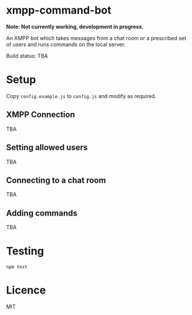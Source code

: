 xmpp-command-bot
==================

__Note: Not currently working, development in progress.__

An XMPP bot which takes messages from a chat room or a prescribed set of users and runs commands on the local server.

Build status: TBA

# Setup

Copy `config.example.js` to `config.js` and modify as required.

## XMPP Connection

TBA

## Setting allowed users

TBA

## Connecting to a chat room

TBA

## Adding commands

TBA

# Testing 

```
npm test
```

# Licence 

MIT